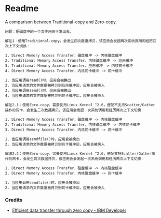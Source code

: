 # Readme
A comparison between Traditional-copy and Zero-copy.

```
问题：把磁盘中的一个文件用网卡发出去。
```

```
解法1：使用Traditional-copy，会发生四次数据拷贝，该应用会发起两次系统调用和经历四次上下文切换：

1. Direct Memory Access Transfer，磁盘缓冲 -> 内核磁盘缓冲
2. Traditional Memory Access Transfer，内核磁盘缓冲 -> 应用缓冲
3. Traditional Memory Access Transfer，应用缓冲 -> 内核网卡缓冲
4. Direct Memory Access Transfer，内核网卡缓冲 -> 网卡缓冲

1. 当应用调用read()时，应用会被换出
2. 当应用请求的文件数据被拷贝到应用缓冲后，应用会被换入
3. 当应用调用send()时，应用会被换出
4. 当应用请求的文件数据被拷贝到网卡缓冲后，应用会被换入
```

```
解法2.1：使用Zero-copy，需要使用Linux Kernel ^2.6，搭配不支持Scatter/Gather操作的网卡，会发生三次数据拷贝，该应用会发起一次系统调用和经历两次上下文切换：

1. Direct Memory Access Transfer，磁盘缓冲 -> 内核磁盘缓冲
2. Traditional Memory Access Transfer，内核磁盘缓冲 -> 内核网卡缓冲
3. Direct Memory Access Transfer，内核网卡缓冲 -> 网卡缓冲

1. 当应用调用sendfile()时，应用会被换出
2. 当应用请求的文件数据被拷贝到网卡缓冲后，应用会被换入
```

```
解法2.2：使用Zero-copy，需要使用Linux Kernel ^2.6，搭配支持Scatter/Gather操作的网卡，会发生两次数据拷贝，该应用会会发起一次系统调用和经历两次上下文切换：

1. Direct Memory Access Transfer，磁盘缓冲 -> 内核磁盘缓冲
2. Direct Memory Access Transfer，内核磁盘缓冲 -> 网卡缓冲

1. 当应用调用sendfile()时，应用会被换出
2. 当应用请求的文件数据被拷贝到网卡缓冲后，应用会被换入
```

### Credits
- [Efficient data transfer through zero copy - IBM Developer](https://developer.ibm.com/articles/j-zerocopy)
